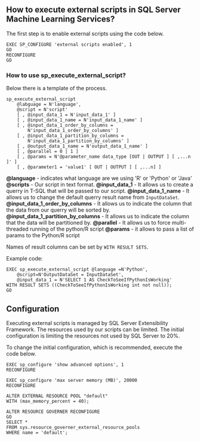 
## How to execute external scripts in SQL Server Machine Learning Services?

The first step is to enable external scripts using the code below.

```
EXEC SP_CONFIGURE 'external scripts enabled', 1
GO
RECONFIGURE
GO
```

### How to use sp_execute_external_script?

Below there is a template of the process.

```
sp_execute_external_script
    @labguage = N'language',
    @script = N'script'
    [ , @input_data_1 = N'input_data_1' ]
    [ , @input_data_1_name = N'input_data_1_name' ]
    [ , @input_data_1_order_by_columns = 
        N'input_data_1_order_by_columns' ]
    [ , @input_data_1_partition_by_columns = 
        N'input_data_1_partition_by_columns' ]
    [ , @output_data_1_name = N'output_data_1_name' ]
    [ , @parallel = 0 | 1 ]
    [ , @params = N'@parameter_name data_type [OUT | OUTPUT ] [ ,...n ]' ]
    [ , @parameter1 = 'value1' [ OUT | OUTPUT ] [ ,...n] ]
```

**@language** - indicates what language are we using 'R' or 'Python' or 'Java'
**@scripts** - Our script in text format.
**@input_data_1** - It allows us to create a querry in T-SQL that will be passed to our script.
**@input_data_1_name** - It allows us to change the default querry result name from ```InputDataSet```.
**@input_data_1_order_by_columns** - It allows us to indicate the column that the data from our querry will be sorted by.
**@input_data_1_partition_by_columns** - It allows us to indicate the column that the data will be partitioned by.
**@parallel** - It allows us to force multi-threaded running of the python/R script
**@params** - it allows to pass a list of params to the Python/R script

Names of result columns can be set by ```WITH RESULT SETS```.


Example code:

```
EXEC sp_execute_external_script @language =N'Python',
    @script=N'OutputDataSet = InputDataSet',
    @input_data_1 = N'SELECT 1 AS CheckToSeeIfPythonIsWorking'
WITH RESULT SETS ((CheckToSeeIfPythonIsWorking int not null));
GO
```

## Configuration

Executing external scripts is managed by SQL Server Extensibility Framework. The resources used by our scripts can be limited. The initial configuration is limiting the resources not used by SQL Server to 20%.

To change the initial configuration, which is recommended, execute the code below.

```
EXEC sp_configure 'show advanced options', 1
RECONFIGURE

EXEC sp_configure 'max server memory (MB)', 20000
RECONFIGURE

ALTER EXTERNAL RESOURCE POOL "default"
WITH (max_memory_percent = 40);

ALTER RESOURCE GOVERNER RECONFIGURE
GO
SELECT *
FROM sys.resource_governer_external_resource_pools
WHERE name = 'default';

```
